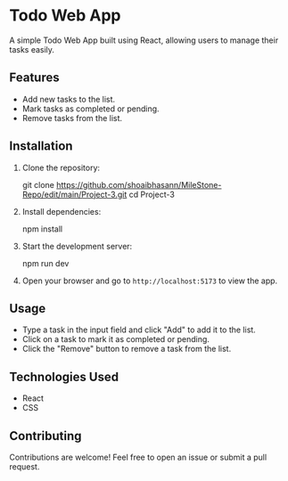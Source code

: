 
# Todo Web App

A simple Todo Web App built using React, allowing users to manage their tasks easily.

## Features

- Add new tasks to the list.
- Mark tasks as completed or pending.
- Remove tasks from the list.


## Installation

1. Clone the repository:


   git clone https://github.com/shoaibhasann/MileStone-Repo/edit/main/Project-3.git
   cd Project-3


2. Install dependencies:

   npm install

3. Start the development server:

   npm run dev

4. Open your browser and go to `http://localhost:5173` to view the app.

## Usage

- Type a task in the input field and click "Add" to add it to the list.
- Click on a task to mark it as completed or pending.
- Click the "Remove" button to remove a task from the list.

## Technologies Used

- React
- CSS

## Contributing

Contributions are welcome! Feel free to open an issue or submit a pull request.

